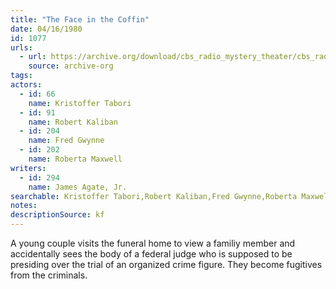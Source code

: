 ```yaml
---
title: "The Face in the Coffin"
date: 04/16/1980
id: 1077
urls: 
  - url: https://archive.org/download/cbs_radio_mystery_theater/cbs_radio_mystery_theater-1051-1100.zip/cbs_radio_mystery_theater-1051-1100%2Fcbsrmt_1077_the_face_in_the_coffin.mp3
    source: archive-org
tags: 
actors:  
  - id: 66
    name: Kristoffer Tabori  
  - id: 91
    name: Robert Kaliban  
  - id: 204
    name: Fred Gwynne  
  - id: 202
    name: Roberta Maxwell
writers:  
  - id: 294
    name: James Agate, Jr.
searchable: Kristoffer Tabori,Robert Kaliban,Fred Gwynne,Roberta Maxwell James Agate, Jr.
notes: 
descriptionSource: kf
---
```

A young couple visits the funeral home to view a familiy member and accidentally sees the body of a federal judge who is supposed to be presiding over the trial of an organized crime figure. They become fugitives from the criminals.
